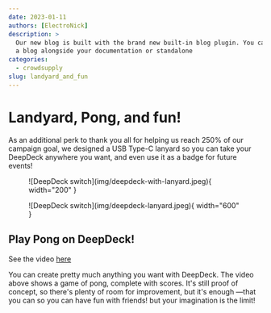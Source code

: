 ```yaml
---
date: 2023-01-11 
authors: [ElectroNick]
description: >
  Our new blog is built with the brand new built-in blog plugin. You can build
  a blog alongside your documentation or standalone
categories:
  - crowdsupply
slug: landyard_and_fun
---
```


# Landyard, Pong, and fun!

As an additional perk to thank you all for helping us reach 250% of our campaign goal, we designed a USB Type-C lanyard so you can take your DeepDeck anywhere you want, and even use it as a badge for future events!

<!-- more -->

<figure markdown="span">
  ![DeepDeck switch](img/deepdeck-with-lanyard.jpeg){ width="200" }
</figure>

<figure markdown="span">
  ![DeepDeck switch](img/deepdeck-lanyard.jpeg){ width="600" }
</figure>

## Play Pong on DeepDeck!

See the video [here](https://www.youtube.com/shorts/52st622aWBg)


You can create pretty much anything you want with DeepDeck. The video above shows a game of pong, complete with scores. It's still proof of concept, so there's plenty of room for improvement, but it's enough —that you can  so you can have fun with friends! but your imagination is the limit!
